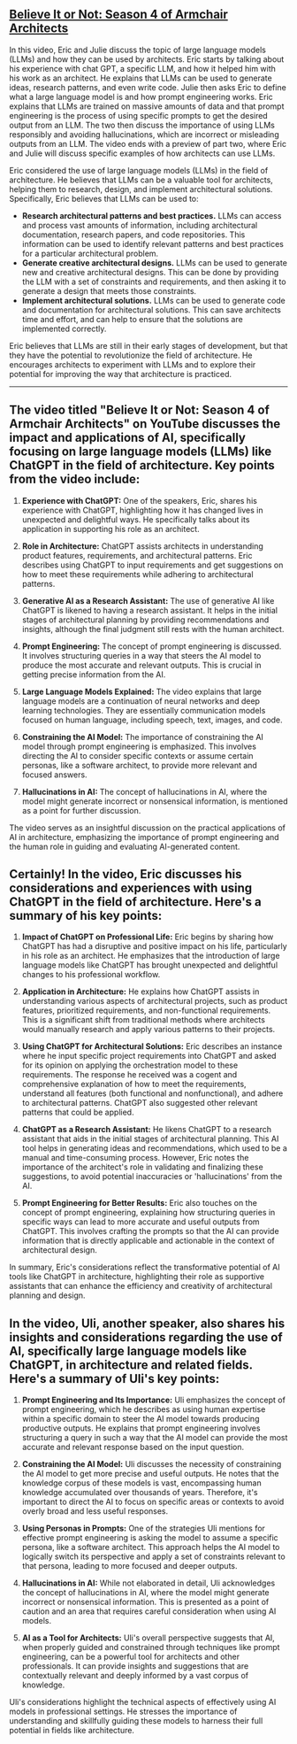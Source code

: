 
## [Believe It or Not: Season 4 of Armchair Architects](https://www.youtube.com/watch?v=GajQheItwDc)

In this video, Eric and Julie discuss the topic of large language models (LLMs) and how they can be used by architects. Eric starts by talking about his experience with chat GPT, a specific LLM, and how it helped him with his work as an architect. He explains that LLMs can be used to generate ideas, research patterns, and even write code. Julie then asks Eric to define what a large language model is and how prompt engineering works. Eric explains that LLMs are trained on massive amounts of data and that prompt engineering is the process of using specific prompts to get the desired output from an LLM. The two then discuss the importance of using LLMs responsibly and avoiding hallucinations, which are incorrect or misleading outputs from an LLM. The video ends with a preview of part two, where Eric and Julie will discuss specific examples of how architects can use LLMs.


Eric considered the use of large language models (LLMs) in the field of architecture. He believes that LLMs can be a valuable tool for architects, helping them to research, design, and implement architectural solutions. Specifically, Eric believes that LLMs can be used to:

* **Research architectural patterns and best practices.** LLMs can access and process vast amounts of information, including architectural documentation, research papers, and code repositories. This information can be used to identify relevant patterns and best practices for a particular architectural problem.
* **Generate creative architectural designs.** LLMs can be used to generate new and creative architectural designs. This can be done by providing the LLM with a set of constraints and requirements, and then asking it to generate a design that meets those constraints.
* **Implement architectural solutions.** LLMs can be used to generate code and documentation for architectural solutions. This can save architects time and effort, and can help to ensure that the solutions are implemented correctly.

Eric believes that LLMs are still in their early stages of development, but that they have the potential to revolutionize the field of architecture. He encourages architects to experiment with LLMs and to explore their potential for improving the way that architecture is practiced.

----

## The video titled "Believe It or Not: Season 4 of Armchair Architects" on YouTube discusses the impact and applications of AI, specifically focusing on large language models (LLMs) like ChatGPT in the field of architecture. Key points from the video include:

1. **Experience with ChatGPT:** One of the speakers, Eric, shares his experience with ChatGPT, highlighting how it has changed lives in unexpected and delightful ways. He specifically talks about its application in supporting his role as an architect.

2. **Role in Architecture:** ChatGPT assists architects in understanding product features, requirements, and architectural patterns. Eric describes using ChatGPT to input requirements and get suggestions on how to meet these requirements while adhering to architectural patterns.

3. **Generative AI as a Research Assistant:** The use of generative AI like ChatGPT is likened to having a research assistant. It helps in the initial stages of architectural planning by providing recommendations and insights, although the final judgment still rests with the human architect.

4. **Prompt Engineering:** The concept of prompt engineering is discussed. It involves structuring queries in a way that steers the AI model to produce the most accurate and relevant outputs. This is crucial in getting precise information from the AI.

5. **Large Language Models Explained:** The video explains that large language models are a continuation of neural networks and deep learning technologies. They are essentially communication models focused on human language, including speech, text, images, and code.

6. **Constraining the AI Model:** The importance of constraining the AI model through prompt engineering is emphasized. This involves directing the AI to consider specific contexts or assume certain personas, like a software architect, to provide more relevant and focused answers.

7. **Hallucinations in AI:** The concept of hallucinations in AI, where the model might generate incorrect or nonsensical information, is mentioned as a point for further discussion.

The video serves as an insightful discussion on the practical applications of AI in architecture, emphasizing the importance of prompt engineering and the human role in guiding and evaluating AI-generated content.

## Certainly! In the video, Eric discusses his considerations and experiences with using ChatGPT in the field of architecture. Here's a summary of his key points:

1. **Impact of ChatGPT on Professional Life:** Eric begins by sharing how ChatGPT has had a disruptive and positive impact on his life, particularly in his role as an architect. He emphasizes that the introduction of large language models like ChatGPT has brought unexpected and delightful changes to his professional workflow.

2. **Application in Architecture:** He explains how ChatGPT assists in understanding various aspects of architectural projects, such as product features, prioritized requirements, and non-functional requirements. This is a significant shift from traditional methods where architects would manually research and apply various patterns to their projects.

3. **Using ChatGPT for Architectural Solutions:** Eric describes an instance where he input specific project requirements into ChatGPT and asked for its opinion on applying the orchestration model to these requirements. The response he received was a cogent and comprehensive explanation of how to meet the requirements, understand all features (both functional and nonfunctional), and adhere to architectural patterns. ChatGPT also suggested other relevant patterns that could be applied.

4. **ChatGPT as a Research Assistant:** He likens ChatGPT to a research assistant that aids in the initial stages of architectural planning. This AI tool helps in generating ideas and recommendations, which used to be a manual and time-consuming process. However, Eric notes the importance of the architect's role in validating and finalizing these suggestions, to avoid potential inaccuracies or 'hallucinations' from the AI.

5. **Prompt Engineering for Better Results:** Eric also touches on the concept of prompt engineering, explaining how structuring queries in specific ways can lead to more accurate and useful outputs from ChatGPT. This involves crafting the prompts so that the AI can provide information that is directly applicable and actionable in the context of architectural design.

In summary, Eric's considerations reflect the transformative potential of AI tools like ChatGPT in architecture, highlighting their role as supportive assistants that can enhance the efficiency and creativity of architectural planning and design.

## In the video, Uli, another speaker, also shares his insights and considerations regarding the use of AI, specifically large language models like ChatGPT, in architecture and related fields. Here's a summary of Uli's key points:

1. **Prompt Engineering and Its Importance:** Uli emphasizes the concept of prompt engineering, which he describes as using human expertise within a specific domain to steer the AI model towards producing productive outputs. He explains that prompt engineering involves structuring a query in such a way that the AI model can provide the most accurate and relevant response based on the input question.

2. **Constraining the AI Model:** Uli discusses the necessity of constraining the AI model to get more precise and useful outputs. He notes that the knowledge corpus of these models is vast, encompassing human knowledge accumulated over thousands of years. Therefore, it's important to direct the AI to focus on specific areas or contexts to avoid overly broad and less useful responses.

3. **Using Personas in Prompts:** One of the strategies Uli mentions for effective prompt engineering is asking the model to assume a specific persona, like a software architect. This approach helps the AI model to logically switch its perspective and apply a set of constraints relevant to that persona, leading to more focused and deeper outputs.

4. **Hallucinations in AI:** While not elaborated in detail, Uli acknowledges the concept of hallucinations in AI, where the model might generate incorrect or nonsensical information. This is presented as a point of caution and an area that requires careful consideration when using AI models.

5. **AI as a Tool for Architects:** Uli's overall perspective suggests that AI, when properly guided and constrained through techniques like prompt engineering, can be a powerful tool for architects and other professionals. It can provide insights and suggestions that are contextually relevant and deeply informed by a vast corpus of knowledge.

Uli's considerations highlight the technical aspects of effectively using AI models in professional settings. He stresses the importance of understanding and skillfully guiding these models to harness their full potential in fields like architecture.